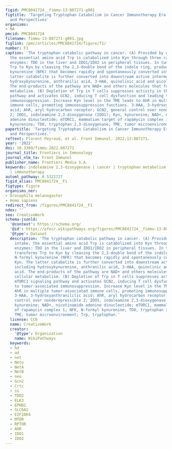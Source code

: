```yaml
---
figid: PMC8841724__fimmu-13-807271-g001
figtitle: 'Targeting Tryptophan Catabolism in Cancer Immunotherapy Era: Challenges
  and Perspectives'
organisms:
- NA
pmcid: PMC8841724
filename: fimmu-13-807271-g001.jpg
figlink: /pmc/articles/PMC8841724/figure/f1/
number: F1
caption: 'The tryptophan catabolic pathway in cancer. (A) Provided by dietary intake,
  the essential amino acid Trp is catabolized into Kyn through three rate-limiting
  enzymes: TDO in the liver and IDO1/IDO2 in peripheral tissues. In tumor, IDO1 transforms
  Trp to Kyn by cleaving the 2,3-double bond of the indole ring, producing N-formyl
  kynurenine (NFK) that becomes rapidly and spontaneously converted into Kyn. The
  latter catabolite is further converted into downstream active intermediates, including
  hydroxykynurenine, anthranilic acid, 3-HAA, quinolinic acid and picolinic acid.
  The end-products of the pathway are NAD+ and others molecules that fuel cellular
  metabolism. (B) Depletion of Trp in T cells suppresses activity in the mTORC1 signaling
  pathway and activates GCN2, inducing T cell dysfunction and leading to tumor-associated
  immunosuppression. Increase Kyn level in the TME leads to AhR in multiple tumor-associated
  immune cells, promoting immunosuppression functions. 3-HAA, 3-hydroxyanthranililic
  acid; AhR, aryl hydrocarbon receptor; GCN2, general control over nonderepressible
  2; IDO1, indoleamine 2,3-dioxygenase (IDO1); Kyn, kynurenine; NAD+, nicotinamide
  adenine dinucleotide; mTORC1, mammalian target of rapamycin complex 1; NFK, N-formyl
  kynurenine; TDO, tryptophan 2,3-dioxygenase; TME, tumor microenvironment; Trp, tryptophan.'
papertitle: 'Targeting Tryptophan Catabolism in Cancer Immunotherapy Era: Challenges
  and Perspectives.'
reftext: Florent Peyraud, et al. Front Immunol. 2022;13:807271.
year: '2022'
doi: 10.3389/fimmu.2022.807271
journal_title: Frontiers in Immunology
journal_nlm_ta: Front Immunol
publisher_name: Frontiers Media S.A.
keywords: indoleamine 2,3-dioxygenase | cancer | tryptophan metabolism | kynurenine
  | immunotherapy
automl_pathway: 0.5322727
figid_alias: PMC8841724__F1
figtype: Figure
organisms_ner:
- Drosophila melanogaster
- Homo sapiens
redirect_from: /figures/PMC8841724__F1
ndex: ''
seo: CreativeWork
schema-jsonld:
  '@context': https://schema.org/
  '@id': https://pfocr.wikipathways.org/figures/PMC8841724__fimmu-13-807271-g001.html
  '@type': Dataset
  description: 'The tryptophan catabolic pathway in cancer. (A) Provided by dietary
    intake, the essential amino acid Trp is catabolized into Kyn through three rate-limiting
    enzymes: TDO in the liver and IDO1/IDO2 in peripheral tissues. In tumor, IDO1
    transforms Trp to Kyn by cleaving the 2,3-double bond of the indole ring, producing
    N-formyl kynurenine (NFK) that becomes rapidly and spontaneously converted into
    Kyn. The latter catabolite is further converted into downstream active intermediates,
    including hydroxykynurenine, anthranilic acid, 3-HAA, quinolinic acid and picolinic
    acid. The end-products of the pathway are NAD+ and others molecules that fuel
    cellular metabolism. (B) Depletion of Trp in T cells suppresses activity in the
    mTORC1 signaling pathway and activates GCN2, inducing T cell dysfunction and leading
    to tumor-associated immunosuppression. Increase Kyn level in the TME leads to
    AhR in multiple tumor-associated immune cells, promoting immunosuppression functions.
    3-HAA, 3-hydroxyanthranililic acid; AhR, aryl hydrocarbon receptor; GCN2, general
    control over nonderepressible 2; IDO1, indoleamine 2,3-dioxygenase (IDO1); Kyn,
    kynurenine; NAD+, nicotinamide adenine dinucleotide; mTORC1, mammalian target
    of rapamycin complex 1; NFK, N-formyl kynurenine; TDO, tryptophan 2,3-dioxygenase;
    TME, tumor microenvironment; Trp, tryptophan.'
  license: CC0
  name: CreativeWork
  creator:
    '@type': Organization
    name: WikiPathways
  keywords:
  - hd
  - ad
  - net
  - Neto
  - NetA
  - NetB
  - neo
  - Gcn2
  - Crtc
  - ss
  - TDO2
  - ELK3
  - EPHB1
  - SLC6A2
  - EIF2AK4
  - MTOR
  - RPTOR
  - AHR
  - IDO1
  - IDO2
---
```

